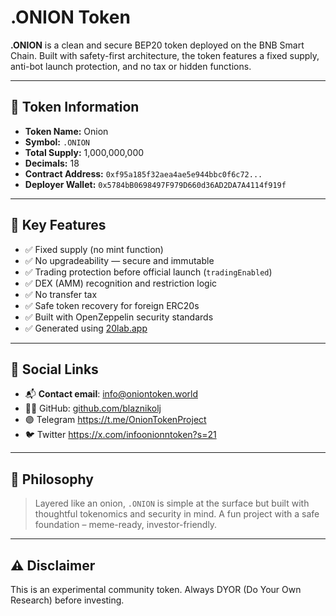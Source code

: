 # .ONION Token

**.ONION** is a clean and secure BEP20 token deployed on the BNB Smart Chain. Built with safety-first architecture, the token features a fixed supply, anti-bot launch protection, and no tax or hidden functions.

---

## 📌 Token Information

- **Token Name:** Onion  
- **Symbol:** `.ONION`  
- **Total Supply:** 1,000,000,000  
- **Decimals:** 18  
- **Contract Address:** `0xf95a185f32aea4ae5e944bbc0f6c72...`  
- **Deployer Wallet:** `0x5784bB0698497F979D660d36AD2DA7A4114f919f`

---

## 🔐 Key Features

- ✅ Fixed supply (no mint function)
- ✅ No upgradeability — secure and immutable
- ✅ Trading protection before official launch (`tradingEnabled`)
- ✅ DEX (AMM) recognition and restriction logic
- ✅ No transfer tax
- ✅ Safe token recovery for foreign ERC20s
- ✅ Built with OpenZeppelin security standards
- ✅ Generated using [20lab.app](https://20lab.app)

---

## 🔗 Social Links

- 📬 **Contact email**: info@oniontoken.world 
- 🧑‍💻 GitHub: [github.com/blaznikolj](https://github.com/blaznikolj)  
- 🟣 Telegram  https://t.me/OnionTokenProject
- 🐦 Twitter https://x.com/infoonionntoken?s=21

---

## 🧅 Philosophy

> Layered like an onion, `.ONION` is simple at the surface but built with thoughtful tokenomics and security in mind. A fun project with a safe foundation – meme-ready, investor-friendly.

---

## ⚠️ Disclaimer

This is an experimental community token. Always DYOR (Do Your Own Research) before investing.
